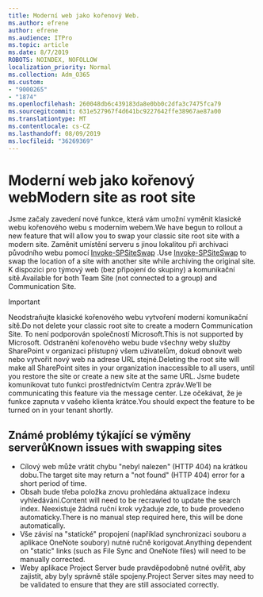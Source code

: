 ```yaml
---
title: Moderní web jako kořenový Web.
ms.author: efrene
author: efrene
ms.audience: ITPro
ms.topic: article
ms.date: 8/7/2019
ROBOTS: NOINDEX, NOFOLLOW
localization_priority: Normal
ms.collection: Adm_O365
ms.custom:
- "9000265"
- "1874"
ms.openlocfilehash: 260048db6c439183da8e0bb0c2dfa3c7475fca79
ms.sourcegitcommit: 631e527967f4d641bc9227642ffe38967ae87a00
ms.translationtype: MT
ms.contentlocale: cs-CZ
ms.lasthandoff: 08/09/2019
ms.locfileid: "36269369"
---
```

# <a name="modern-site-as-root-site"></a><span data-ttu-id="2b10b-102">Moderní web jako kořenový web</span><span class="sxs-lookup"><span data-stu-id="2b10b-102">Modern site as root site</span></span>

<span data-ttu-id="2b10b-103">Jsme začaly zavedení nové funkce, která vám umožní vyměnit klasické webu kořenového webu s moderním webem.</span><span class="sxs-lookup"><span data-stu-id="2b10b-103">We have begun to rollout a new feature that will allow you to swap your classic site root site with a modern site.</span></span> <span data-ttu-id="2b10b-104">Zaměnit umístění serveru s jinou lokalitou při archivaci původního webu pomocí [Invoke-SPSiteSwap](https://docs.microsoft.com/powershell/module/sharepoint-online/invoke-spositeswap?view=sharepoint-ps) .</span><span class="sxs-lookup"><span data-stu-id="2b10b-104">Use [Invoke-SPSiteSwap](https://docs.microsoft.com/powershell/module/sharepoint-online/invoke-spositeswap?view=sharepoint-ps) to swap the location of a site with another site while archiving the original site.</span></span> <span data-ttu-id="2b10b-105">K dispozici pro týmový web (bez připojení do skupiny) a komunikační sítě.</span><span class="sxs-lookup"><span data-stu-id="2b10b-105">Available for both Team Site (not connected to a group) and Communication Site.</span></span> 

>[!Important]
> <span data-ttu-id="2b10b-106">Neodstraňujte klasické kořenového webu vytvoření moderní komunikační sítě.</span><span class="sxs-lookup"><span data-stu-id="2b10b-106">Do not delete your classic root site to create a modern Communication Site.</span></span> <span data-ttu-id="2b10b-107">To není podporován společností Microsoft.</span><span class="sxs-lookup"><span data-stu-id="2b10b-107">This is not supported by Microsoft.</span></span> <span data-ttu-id="2b10b-108">Odstranění kořenového webu bude všechny weby služby SharePoint v organizaci přístupný všem uživatelům, dokud obnovit web nebo vytvořit nový web na adrese URL stejné.</span><span class="sxs-lookup"><span data-stu-id="2b10b-108">Deleting the root site will make all SharePoint sites in your organization inaccessible to all users, until you restore the site or create a new site at the same URL.</span></span> <span data-ttu-id="2b10b-109">Jsme budete komunikovat tuto funkci prostřednictvím Centra zpráv.</span><span class="sxs-lookup"><span data-stu-id="2b10b-109">We’ll be communicating this feature via the message center.</span></span> <span data-ttu-id="2b10b-110">Lze očekávat, že je funkce zapnuta v vašeho klienta krátce.</span><span class="sxs-lookup"><span data-stu-id="2b10b-110">You should expect the feature to be turned on in your tenant shortly.</span></span>

## <a name="known-issues-with-swapping-sites"></a><span data-ttu-id="2b10b-111">Známé problémy týkající se výměny serverů</span><span class="sxs-lookup"><span data-stu-id="2b10b-111">Known issues with swapping sites</span></span>
- <span data-ttu-id="2b10b-112">Cílový web může vrátit chybu "nebyl nalezen" (HTTP 404) na krátkou dobu.</span><span class="sxs-lookup"><span data-stu-id="2b10b-112">The target site may return a "not found" (HTTP 404) error for a short period of time.</span></span>
- <span data-ttu-id="2b10b-113">Obsah bude třeba položka znovu prohledána aktualizace indexu vyhledávání.</span><span class="sxs-lookup"><span data-stu-id="2b10b-113">Content will need to be recrawled to update the search index.</span></span> <span data-ttu-id="2b10b-114">Neexistuje žádná ruční krok vyžaduje zde, to bude provedeno automaticky.</span><span class="sxs-lookup"><span data-stu-id="2b10b-114">There is no manual step required here, this will be done automatically.</span></span>
- <span data-ttu-id="2b10b-115">Vše závisí na "statické" propojení (například synchronizaci souboru a aplikace OneNote soubory) nutné ručně korigovat.</span><span class="sxs-lookup"><span data-stu-id="2b10b-115">Anything dependent on "static" links (such as File Sync and OneNote files) will need to be manually corrected.</span></span>
- <span data-ttu-id="2b10b-116">Weby aplikace Project Server bude pravděpodobně nutné ověřit, aby zajistit, aby byly správně stále spojeny.</span><span class="sxs-lookup"><span data-stu-id="2b10b-116">Project Server sites may need to be validated to ensure that they are still associated correctly.</span></span> 
